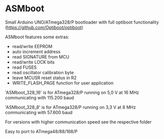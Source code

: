 # ASMboot

Small Arduino UNO/ATmega328/P bootloader with full optiboot functionality (https://github.com/Optiboot/optiboot)

ASMboot features some extras:

- read/write EEPROM
- auto increment address
- read SIGNATURE from MCU
- read/write LOCK bits
- read FUSES
- read oscillator calibration byte
- leave MCUSR reset status in R2
- WRITE_FLASH_PAGE function for user application

'ASMboot_328_16' is for ATmega328/P running on 5,0 V at 16 MHz communicating with 115.200 baud

'ASMboot_328_8' is for ATmega328/P running on 3,3 V at 8 MHz communicating with 57.600 baud

For versions with higher communication speed see the respective folder

Easy to port to ATmega48/88/168/P
